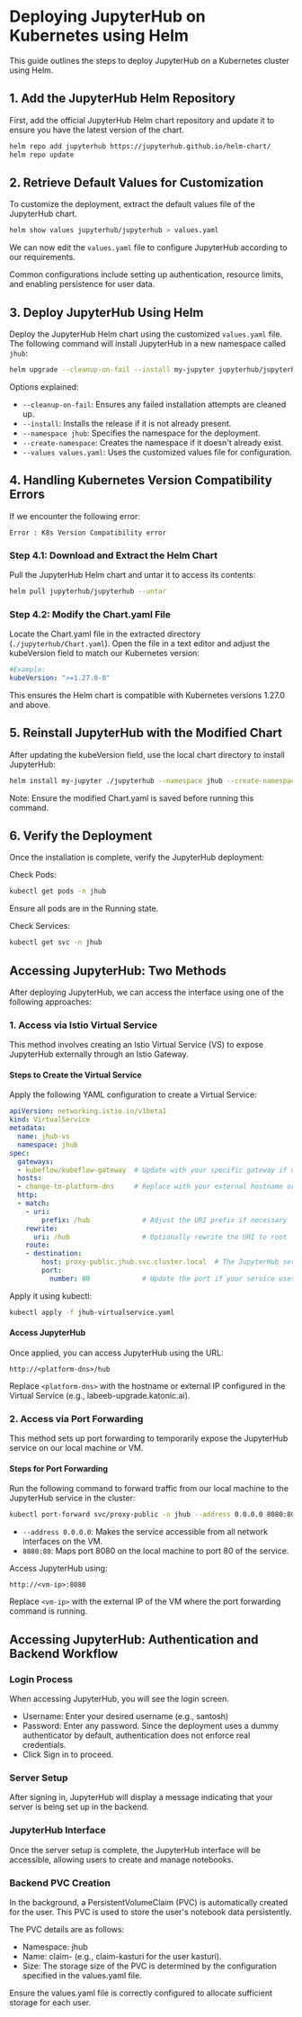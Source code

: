 # Deploying JupyterHub on Kubernetes using Helm

This guide outlines the steps to deploy JupyterHub on a Kubernetes cluster using Helm.

## 1. Add the JupyterHub Helm Repository

First, add the official JupyterHub Helm chart repository and update it to ensure you have the latest version of the chart.

```bash
helm repo add jupyterhub https://jupyterhub.github.io/helm-chart/
helm repo update
```

## 2. Retrieve Default Values for Customization

To customize the deployment, extract the default values file of the JupyterHub chart.

```bash
helm show values jupyterhub/jupyterhub > values.yaml
```

We can now edit the `values.yaml` file to configure JupyterHub according to our requirements.

Common configurations include setting up authentication, resource limits, and enabling persistence for user data.

## 3. Deploy JupyterHub Using Helm

Deploy the JupyterHub Helm chart using the customized `values.yaml` file. The following command will install JupyterHub in a new namespace called `jhub`:

```bash
helm upgrade --cleanup-on-fail --install my-jupyter jupyterhub/jupyterhub --namespace jhub --create-namespace --values values.yaml
```

Options explained:
- `--cleanup-on-fail`: Ensures any failed installation attempts are cleaned up.
- `--install`: Installs the release if it is not already present.
- `--namespace jhub`: Specifies the namespace for the deployment.
- `--create-namespace`: Creates the namespace if it doesn't already exist.
- `--values values.yaml`: Uses the customized values file for configuration.

## 4. Handling Kubernetes Version Compatibility Errors

If we encounter the following error:
```
Error : K8s Version Compatibility error
```

### Step 4.1: Download and Extract the Helm Chart

Pull the JupyterHub Helm chart and untar it to access its contents:

```bash
helm pull jupyterhub/jupyterhub --untar
```

### Step 4.2: Modify the Chart.yaml File

Locate the Chart.yaml file in the extracted directory (`./jupyterhub/Chart.yaml`). Open the file in a text editor and adjust the kubeVersion field to match our Kubernetes version:

```yaml
#Example:
kubeVersion: ">=1.27.0-0"
```

This ensures the Helm chart is compatible with Kubernetes versions 1.27.0 and above.

## 5. Reinstall JupyterHub with the Modified Chart

After updating the kubeVersion field, use the local chart directory to install JupyterHub:

```bash
helm install my-jupyter ./jupyterhub --namespace jhub --create-namespace --values values.yaml
```

Note: Ensure the modified Chart.yaml is saved before running this command.

## 6. Verify the Deployment

Once the installation is complete, verify the JupyterHub deployment:

Check Pods:
```bash
kubectl get pods -n jhub
```

Ensure all pods are in the Running state.

Check Services:
```bash
kubectl get svc -n jhub
```

## Accessing JupyterHub: Two Methods

After deploying JupyterHub, we can access the interface using one of the following approaches:

### 1. Access via Istio Virtual Service

This method involves creating an Istio Virtual Service (VS) to expose JupyterHub externally through an Istio Gateway.

#### Steps to Create the Virtual Service

Apply the following YAML configuration to create a Virtual Service:

```yaml
apiVersion: networking.istio.io/v1beta1
kind: VirtualService
metadata:
  name: jhub-vs
  namespace: jhub
spec:
  gateways:
  - kubeflow/kubeflow-gateway  # Update with your specific gateway if needed
  hosts:
  - change-to-platform-dns     # Replace with your external hostname or IP address
  http:
  - match:
    - uri:
        prefix: /hub             # Adjust the URI prefix if necessary
    rewrite:
      uri: /hub                  # Optionally rewrite the URI to root
    route:
    - destination:
        host: proxy-public.jhub.svc.cluster.local  # The JupyterHub service within your cluster
        port:
          number: 80             # Update the port if your service uses a different one
```

Apply it using kubectl:

```bash
kubectl apply -f jhub-virtualservice.yaml
```

#### Access JupyterHub

Once applied, you can access JupyterHub using the URL:

```
http://<platform-dns>/hub
```

Replace `<platform-dns>` with the hostname or external IP configured in the Virtual Service (e.g., labeeb-upgrade.katonic.ai).

### 2. Access via Port Forwarding

This method sets up port forwarding to temporarily expose the JupyterHub service on our local machine or VM.

#### Steps for Port Forwarding

Run the following command to forward traffic from our local machine to the JupyterHub service in the cluster:

```bash
kubectl port-forward svc/proxy-public -n jhub --address 0.0.0.0 8080:80
```

- `--address 0.0.0.0`: Makes the service accessible from all network interfaces on the VM.
- `8080:80`: Maps port 8080 on the local machine to port 80 of the service.

Access JupyterHub using:
```
http://<vm-ip>:8080
```

Replace `<vm-ip>` with the external IP of the VM where the port forwarding command is running.

## Accessing JupyterHub: Authentication and Backend Workflow

### Login Process

When accessing JupyterHub, you will see the login screen.

- Username: Enter your desired username (e.g., santosh)
- Password: Enter any password. Since the deployment uses a dummy authenticator by default, authentication does not enforce real credentials.
- Click Sign in to proceed.

### Server Setup

After signing in, JupyterHub will display a message indicating that your server is being set up in the backend.

### JupyterHub Interface

Once the server setup is complete, the JupyterHub interface will be accessible, allowing users to create and manage notebooks.

### Backend PVC Creation

In the background, a PersistentVolumeClaim (PVC) is automatically created for the user. This PVC is used to store the user's notebook data persistently.

The PVC details are as follows:
- Namespace: jhub
- Name: claim-<username> (e.g., claim-kasturi for the user kasturi).
- Size: The storage size of the PVC is determined by the configuration specified in the values.yaml file.

Ensure the values.yaml file is correctly configured to allocate sufficient storage for each user.
